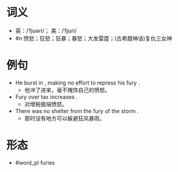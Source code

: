 # 词义
- 英：/ˈfjʊəri/； 美：/ˈfjʊri/
- #n 愤怒；狂怒；狂暴；暴怒；大发雷霆；(古希腊神话)复仇三女神
# 例句
- He burst in , making no effort to repress his fury .
	- 他冲了进来，毫不掩饰自己的愤怒。
- Fury over tax increases .
	- 对增税极端愤怒。
- There was no shelter from the fury of the storm .
	- 那时没有地方可以躲避狂风暴雨。
# 形态
- #word_pl furies
